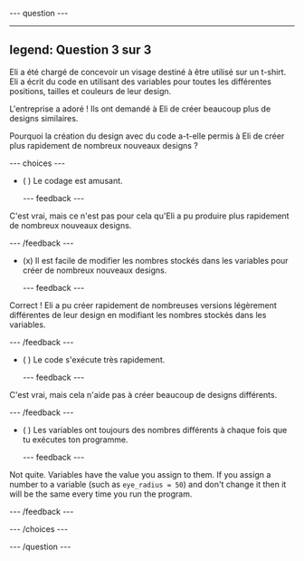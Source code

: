 
--- question ---

---
legend: Question 3 sur 3
---

Eli a été chargé de concevoir un visage destiné à être utilisé sur un t-shirt. Eli a écrit du code en utilisant des variables pour toutes les différentes positions, tailles et couleurs de leur design.

L'entreprise a adoré ! Ils ont demandé à Eli de créer beaucoup plus de designs similaires.

Pourquoi la création du design avec du code a-t-elle permis à Eli de créer plus rapidement de nombreux nouveaux designs ?

--- choices ---

- ( ) Le codage est amusant.

  --- feedback ---

C'est vrai, mais ce n'est pas pour cela qu'Eli a pu produire plus rapidement de nombreux nouveaux designs.

  --- /feedback ---

- (x) Il est facile de modifier les nombres stockés dans les variables pour créer de nombreux nouveaux designs.

  --- feedback ---

Correct ! Eli a pu créer rapidement de nombreuses versions légèrement différentes de leur design en modifiant les nombres stockés dans les variables.

  --- /feedback ---

- ( ) Le code s'exécute très rapidement.

  --- feedback ---

C'est vrai, mais cela n'aide pas à créer beaucoup de designs différents.

  --- /feedback ---

- ( ) Les variables ont toujours des nombres différents à chaque fois que tu exécutes ton programme.

  --- feedback ---

Not quite. Variables have the value you assign to them. If you assign a number to a variable (such as `eye_radius = 50`) and don't change it then it will be the same every time you run the program.

  --- /feedback ---

--- /choices ---

--- /question ---
